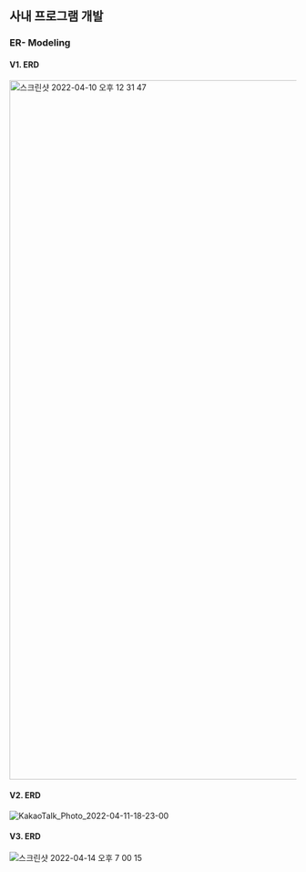 ## 사내 프로그램 개발 
### ER- Modeling 

#### V1. ERD 
<img width="1228" alt="스크린샷 2022-04-10 오후 12 31 47" src="https://user-images.githubusercontent.com/66197538/162600329-d7a0ee8a-112d-4397-80aa-98f7bf76e1a1.png">

#### V2. ERD 
![KakaoTalk_Photo_2022-04-11-18-23-00](https://user-images.githubusercontent.com/66197538/162885462-a5562e44-cc16-4653-a4b0-6983c0b1fce8.jpeg)

#### V3. ERD 
![스크린샷 2022-04-14 오후 7 00 15](https://user-images.githubusercontent.com/66197538/163362436-5052ce79-5653-4d7f-a248-fa1882563687.png)
